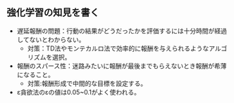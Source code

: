 ## 強化学習の知見を書く
- 遅延報酬の問題：行動の結果がどうだったかを評価するには十分時間が経過してないとわからない。
    - 対策：TD法やモンテカルロ法で効率的に報酬を与えられるようなアルゴリズムを選択。
- 報酬のスパース性：迷路みたいに報酬が最後までもらえないとき報酬が希薄になること。
    - 対策:報酬形成で中間的な目標を設定する。
- ε貪欲法のεの値は0.05~0.1がよく使われる。 　